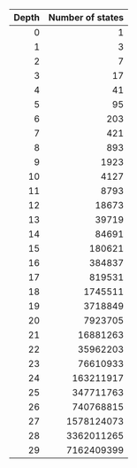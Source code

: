 | Depth | Number of states |
| ----: | ----------------:|
| 0 | 1 |
| 1 | 3 |
| 2 | 7 |
| 3 | 17 |
| 4 | 41 |
| 5 | 95 |
| 6 | 203 |
| 7 | 421 |
| 8 | 893 |
| 9 | 1923 |
| 10 | 4127 |
| 11 | 8793 |
| 12 | 18673 |
| 13 | 39719 |
| 14 | 84691 |
| 15 | 180621 |
| 16 | 384837 |
| 17 | 819531 |
| 18 | 1745511 |
| 19 | 3718849 |
| 20 | 7923705 |
| 21 | 16881263 |
| 22 | 35962203 |
| 23 | 76610933 |
| 24 | 163211917 |
| 25 | 347711763 |
| 26 | 740768815 |
| 27 | 1578124073 |
| 28 | 3362011265 |
| 29 | 7162409399 |
